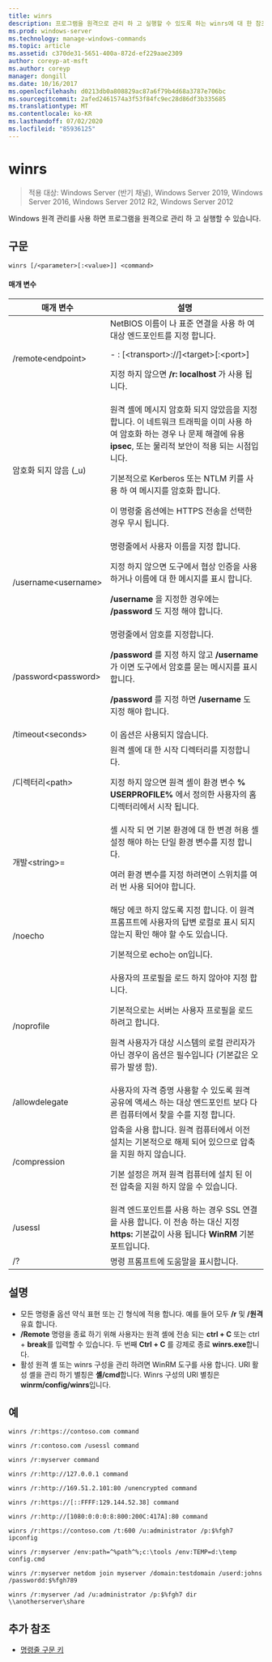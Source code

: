```yaml
---
title: winrs
description: 프로그램을 원격으로 관리 하 고 실행할 수 있도록 하는 winrs에 대 한 참조 문서입니다.
ms.prod: windows-server
ms.technology: manage-windows-commands
ms.topic: article
ms.assetid: c370de31-5651-400a-872d-ef229aae2309
author: coreyp-at-msft
ms.author: coreyp
manager: dongill
ms.date: 10/16/2017
ms.openlocfilehash: d0213db0a808829ac87a6f79b4d68a3787e706bc
ms.sourcegitcommit: 2afed2461574a3f53f84fc9ec28d86df3b335685
ms.translationtype: MT
ms.contentlocale: ko-KR
ms.lasthandoff: 07/02/2020
ms.locfileid: "85936125"
---
```

# <a name="winrs"></a>winrs

> 적용 대상: Windows Server (반기 채널), Windows Server 2019, Windows Server 2016, Windows Server 2012 R2, Windows Server 2012

Windows 원격 관리를 사용 하면 프로그램을 원격으로 관리 하 고 실행할 수 있습니다.
## <a name="syntax"></a>구문
```
winrs [/<parameter>[:<value>]] <command>
```
#### <a name="parameters"></a>매개 변수

|           매개 변수            |                                                                                                                                                                                    설명                                                                                                                                                                                     |
|--------------------------------|------------------------------------------------------------------------------------------------------------------------------------------------------------------------------------------------------------------------------------------------------------------------------------------------------------------------------------------------------------------------------------|
|      /remote\<endpoint>       |                                                                                          NetBIOS 이름이 나 표준 연결을 사용 하 여 대상 엔드포인트를 지정 합니다.<p>-   <url>: [\<transport>://]\<target>[:\<port>]<p>지정 하지 않으면 **/r: localhost** 가 사용 됩니다.                                                                                          |
|          암호화 되지 않음 (_u)          | 원격 셸에 메시지 암호화 되지 않았음을 지정 합니다. 이 네트워크 트래픽을 이미 사용 하 여 암호화 하는 경우 나 문제 해결에 유용 **ipsec**, 또는 물리적 보안이 적용 되는 시점입니다.<p>기본적으로 Kerberos 또는 NTLM 키를 사용 하 여 메시지를 암호화 합니다.<p>이 명령줄 옵션에는 HTTPS 전송을 선택한 경우 무시 됩니다. |
|     /username\<username>      |                                                                                명령줄에서 사용자 이름을 지정 합니다.<p>지정 하지 않으면 도구에서 협상 인증을 사용 하거나 이름에 대 한 메시지를 표시 합니다.<p>**/username** 을 지정한 경우에는 **/password** 도 지정 해야 합니다.                                                                                 |
|     /password\<password>      |                                                                           명령줄에서 암호를 지정합니다.<p>**/password** 를 지정 하지 않고 **/username** 가 이면 도구에서 암호를 묻는 메시지를 표시 합니다.<p>**/password** 를 지정 하면 **/username** 도 지정 해야 합니다.                                                                            |
|      /timeout\<seconds>       |                                                                                                                                                                             이 옵션은 사용되지 않습니다.                                                                                                                                                                             |
|       /디렉터리\<path>       |                                                                                            원격 셸에 대 한 시작 디렉터리를 지정합니다.<p>지정 하지 않으면 원격 셸이 환경 변수 **% USERPROFILE%** 에서 정의한 사용자의 홈 디렉터리에서 시작 됩니다.                                                                                             |
| 개발\<string>=<value> |                                                                          셸 시작 되 면 기본 환경에 대 한 변경 허용 셸 설정 해야 하는 단일 환경 변수를 지정 합니다.<p>여러 환경 변수를 지정 하려면이 스위치를 여러 번 사용 되어야 합니다.                                                                          |
|            /noecho             |                                                                                                    해당 에코 하지 않도록 지정 합니다. 이 원격 프롬프트에 사용자의 답변 로컬로 표시 되지 않는지 확인 해야 할 수도 있습니다.<p>기본적으로 echo는 on입니다.                                                                                                    |
|           /noprofile           |                                              사용자의 프로필을 로드 하지 않아야 지정 합니다.<p>기본적으로는 서버는 사용자 프로필을 로드 하려고 합니다.<p>원격 사용자가 대상 시스템의 로컬 관리자가 아닌 경우이 옵션은 필수입니다 (기본값은 오류가 발생 함).                                               |
|         /allowdelegate         |                                                                                                                  사용자의 자격 증명 사용할 수 있도록 원격 공유에 액세스 하는 대상 엔드포인트 보다 다른 컴퓨터에서 찾을 수를 지정 합니다.                                                                                                                   |
|          /compression          |                                                                           압축을 사용 합니다.  원격 컴퓨터에서 이전 설치는 기본적으로 해제 되어 있으므로 압축을 지원 하지 않습니다.<p>기본 설정은 꺼져 원격 컴퓨터에 설치 된 이전 압축을 지원 하지 않을 수 있습니다.                                                                           |
|            /usessl             |                                                                                                               원격 엔드포인트를 사용 하는 경우 SSL 연결을 사용 합니다.  이 전송 하는 대신 지정 **https:** 기본값이 사용 됩니다 **WinRM** 기본 포트입니다.                                                                                                                |
|               /?               |                                                                                                                                                                        명령 프롬프트에 도움말을 표시합니다.                                                                                                                                                                        |

## <a name="remarks"></a>설명
-   모든 명령줄 옵션 약식 표현 또는 긴 형식에 적용 합니다. 예를 들어 모두 **/r** 및 **/원격** 유효 합니다.
-   **/Remote** 명령을 종료 하기 위해 사용자는 원격 셸에 전송 되는 **ctrl + C** 또는 ctrl + **break**를 입력할 수 있습니다. 두 번째 **Ctrl + C** 를 강제로 종료 **winrs.exe**합니다.
-   활성 원격 셸 또는 winrs 구성을 관리 하려면 WinRM 도구를 사용 합니다.  URI 활성 셸을 관리 하기 별칭은 **셸/cmd**합니다.  Winrs 구성의 URI 별칭은 **winrm/config/winrs**입니다.

## <a name="examples"></a>예
```
winrs /r:https://contoso.com command
```
```
winrs /r:contoso.com /usessl command
```
```
winrs /r:myserver command
```
```
winrs /r:http://127.0.0.1 command
```
```
winrs /r:http://169.51.2.101:80 /unencrypted command
```
```
winrs /r:https://[::FFFF:129.144.52.38] command
```
```
winrs /r:http://[1080:0:0:0:8:800:200C:417A]:80 command
```
```
winrs /r:https://contoso.com /t:600 /u:administrator /p:$%fgh7 ipconfig
```
```
winrs /r:myserver /env:path=^%path^%;c:\tools /env:TEMP=d:\temp config.cmd
```
```
winrs /r:myserver netdom join myserver /domain:testdomain /userd:johns /passwordd:$%fgh789
```
```
winrs /r:myserver /ad /u:administrator /p:$%fgh7 dir \\anotherserver\share
```

## <a name="additional-references"></a>추가 참조
- [명령줄 구문 키](command-line-syntax-key.md)

